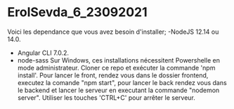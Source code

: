 # ErolSevda_6_23092021 
Voici les dependance que vous avez besoin d'installer;
-NodeJS 12.14 ou 14.0.
- Angular CLI 7.0.2.
- node-sass 
Sur Windows, ces installations nécessitent Powershelle en mode administrateur.
Cloner ce repo et exécuter la commande 'npm install'.
Pour lancer le front,  rendez vous dans le dossier frontend, executez la comande "npm start", pour lancer le back rendez vous dans le backend et lancer le serveur en executant la commande "nodemon server".
Utiliser les touches 'CTRL+C' pour arrêter le serveur.
